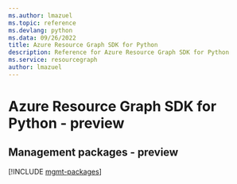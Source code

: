```yaml
---
ms.author: lmazuel
ms.topic: reference
ms.devlang: python
ms.data: 09/26/2022
title: Azure Resource Graph SDK for Python
description: Reference for Azure Resource Graph SDK for Python
ms.service: resourcegraph
author: lmazuel
---
```

# Azure Resource Graph SDK for Python - preview

## Management packages - preview
[!INCLUDE [mgmt-packages](resource-graph-mgmt-index.md)]